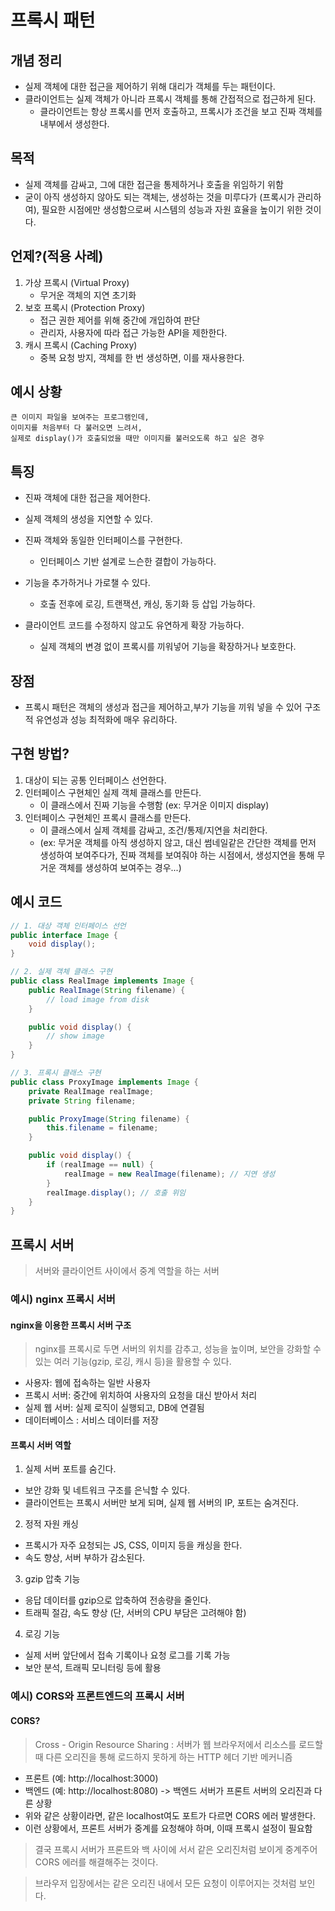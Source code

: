 # 프록시 패턴 

## 개념 정리
- 실제 객체에 대한 접근을 제어하기 위해 대리가 객체를 두는 패턴이다. 
- 클라이언트는 실제 객체가 아니라 프록시 객체를 통해 간접적으로 접근하게 된다. 
    - 클라이언트는 항상 프록시를 먼저 호출하고, 프록시가 조건을 보고 진짜 객체를 내부에서 생성한다. 

## 목적
- 실제 객체를 감싸고, 그에 대한 접근을 통제하거나 호출을 위임하기 위함
- 굳이 아직 생성하지 않아도 되는 객체는, 생성하는 것을 미루다가 (프록시가 관리하여), 필요한 시점에만 생성함으로써 시스템의 성능과 자원 효율을 높이기 위한 것이다. 


## 언제?(적용 사례)
1. 가상 프록시 (Virtual Proxy)
    - 무거운 객체의 지연 초기화 
2. 보호 프록시 (Protection Proxy)
    - 접근 권한 제어를 위해 중간에 개입하여 판단 
    - 관리자, 사용자에 따라 접근 가능한 API을 제한한다. 
3. 캐시 프록시 (Caching Proxy)
    - 중복 요청 방지, 객체를 한 번 생성하면, 이를 재사용한다. 


## 예시 상황
    큰 이미지 파일을 보여주는 프로그램인데,
    이미지를 처음부터 다 불러오면 느려서,
    실제로 display()가 호출되었을 때만 이미지를 불러오도록 하고 싶은 경우

## 특징
- 진짜 객체에 대한 접근을 제어한다. 

- 실제 객체의 생성을 지연할 수 있다. 
- 진짜 객체와 동일한 인터페이스를 구현한다. 
    - 인터페이스 기반 설계로 느슨한 결합이 가능하다. 
- 기능을 추가하거나 가로챌 수 있다. 
    - 호출 전후에 로깅, 트랜잭션, 캐싱, 동기화 등 삽입 가능하다.
- 클라이언트 코드를 수정하지 않고도 유연하게 확장 가능하다.
    - 실제 객체의 변경 없이 프록시를 끼워넣어 기능을 확장하거나 보호한다. 


## 장점
- 프록시 패턴은 객체의 생성과 접근을 제어하고,부가 기능을 끼워 넣을 수 있어 구조적 유연성과 성능 최적화에 매우 유리하다.

## 구현 방법?
1. 대상이 되는 공통 인터페이스 선언한다.
2. 인터페이스 구현체인 실제 객체 클래스를 만든다. 
    - 이 클래스에서 진짜 기능을 수행함 (ex: 무거운 이미지 display)
3. 인터페이스 구현체인 프록시 클래스를 만든다. 
    - 이 클래스에서 실제 객체를 감싸고, 조건/통제/지연을 처리한다. 
    - (ex: 무거운 객체를 아직 생성하지 않고, 대신 썸네일같은 간단한 객체를 먼저 생성하여 보여주다가, 
    진짜 객체를 보여줘야 하는 시점에서, 생성지연을 통해 무거운 객체를 생성하여 보여주는 경우...)


## 예시 코드 
```java
// 1. 대상 객체 인터페이스 선언
public interface Image {
    void display();
}

// 2. 실제 객체 클래스 구현
public class RealImage implements Image {
    public RealImage(String filename) {
        // load image from disk
    }

    public void display() {
        // show image
    }
}

// 3. 프록시 클래스 구현
public class ProxyImage implements Image {
    private RealImage realImage;
    private String filename;

    public ProxyImage(String filename) {
        this.filename = filename;
    }

    public void display() {
        if (realImage == null) {
            realImage = new RealImage(filename); // 지연 생성
        }
        realImage.display(); // 호출 위임
    }
}

```

## 프록시 서버
> 서버와 클라이언트 사이에서 중계 역할을 하는 서버

### 예시) nginx 프록시 서버
#### nginx을 이용한 프록시 서버 구조
>nginx를 프록시로 두면 서버의 위치를 감추고, 성능을 높이며, 보안을 강화할 수 있는 여러 기능(gzip, 로깅, 캐시 등)을 활용할 수 있다. 
- 사용자: 웹에 접속하는 일반 사용자
- 프록시 서버: 중간에 위치하여 사용자의 요청을 대신 받아서 처리
- 실제 웹 서버: 실제 로직이 실행되고, DB에 연결됨
- 데이터베이스 : 서비스 데이터를 저장

#### 프록시 서버 역할
1. 실제 서버 포트를 숨긴다.  
- 보안 강화 및 네트워크 구조를 은닉할 수 있다. 
- 클라이언트는 프록시 서버만 보게 되며, 실제 웹 서버의 IP, 포트는 숨겨진다.

2. 정적 자원 캐싱
- 프록시가 자주 요청되는 JS, CSS, 이미지 등을 캐싱을 한다. 
- 속도 향상, 서버 부하가 감소된다. 


3. gzip 압축 기능
- 응답 데이터를 gzip으로 압축하여 전송량을 줄인다. 
- 트래픽 절감, 속도 향상 (단, 서버의 CPU 부담은 고려해야 함)

4. 로깅 기능
- 실제 서버 앞단에서 접속 기록이나 요청 로그를 기록 가능
- 보안 분석, 트래픽 모니터링 등에 활용

### 예시) CORS와 프론트엔드의 프록시 서버
#### CORS? 
> Cross - Origin  Resource Sharing 
> : 서버가 웹 브라우저에서 리소스를 로드할 때 다른 오리진을 통해 로드하지 못하게 하는 HTTP 헤더 기반 메커니즘

-  프론트 (예: http://localhost:3000) 
- 백엔드 (예: http://localhost:8080) -> 백엔드 서버가 프론트 서버의 오리진과 다른 상황
- 위와 같은 상황이라면, 같은 localhost여도 포트가 다르면 CORS 에러 발생한다. 
- 이런 상황에서, 프론트 서버가 중계를 요청해야 하며, 이때 프록시 설정이 필요함
> 결국 프록시 서버가 프론트와 백 사이에 서서 같은 오리진처럼 보이게 중계주어 CORS 에러를 해결해주는 것이다. 

> 브라우저 입장에서는 같은 오리진 내에서 모든 요청이 이루어지는 것처럼 보인다. 